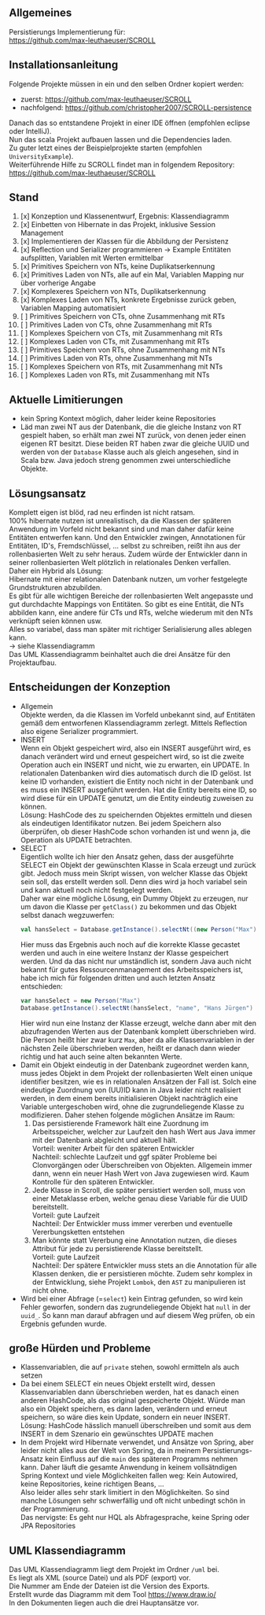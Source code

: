 ## Allgemeines

Persistierungs Implementierung für:  
https://github.com/max-leuthaeuser/SCROLL



## Installationsanleitung

Folgende Projekte müssen in ein und den selben Ordner kopiert werden:

- zuerst: https://github.com/max-leuthaeuser/SCROLL
- nachfolgend: https://github.com/christopher2007/SCROLL-persistence

Danach das so entstandene Projekt in einer IDE öffnen (empfohlen eclipse oder IntelliJ).  
Nun das scala Projekt aufbauen lassen und die Dependencies laden.  
Zu guter letzt eines der Beispielprojekte starten (empfohlen `UniversityExample`).  
Weiterführende Hilfe zu SCROLL findet man in folgendem Repository: https://github.com/max-leuthaeuser/SCROLL

## Stand

1. [x] Konzeption und Klassenentwurf, Ergebnis: Klassendiagramm
1. [x] Einbetten von Hibernate in das Projekt, inklusive Session Management
1. [x] Implementieren der Klassen für die Abbildung der Persistenz
1. [x] Reflection und Serializer programmieren -> Example Entitäten aufsplitten, Variablen mit Werten ermittelbar
1. [x] Primitives Speichern von NTs, keine Duplikatserkennung
1. [x] Primitives Laden von NTs, alle auf ein Mal, Variablen Mapping nur über vorherige Angabe
1. [x] Komplexeres Speichern von NTs, Duplikatserkennung
1. [x] Komplexes Laden von NTs, konkrete Ergebnisse zurück geben, Variablen Mapping automatisiert
1. [ ] Primitives Speichern von CTs, ohne Zusammenhang mit RTs
1. [ ] Primitives Laden von CTs, ohne Zusammenhang mit RTs
1. [ ] Komplexes Speichern von CTs, mit Zusammenhang mit RTs
1. [ ] Komplexes Laden von CTs, mit Zusammenhang mit RTs
1. [ ] Primitives Speichern von RTs, ohne Zusammenhang mit NTs
1. [ ] Primitives Laden von RTs, ohne Zusammenhang mit NTs
1. [ ] Komplexes Speichern von RTs, mit Zusammenhang mit NTs
1. [ ] Komplexes Laden von RTs, mit Zusammenhang mit NTs



## Aktuelle Limitierungen

- kein Spring Kontext möglich, daher leider keine Repositories
- Läd man zwei NT aus der Datenbank, die die gleiche Instanz von RT gespielt haben, so erhält man
  zwei NT zurück, von denen jeder einen eigenen RT besitzt. Diese beiden RT haben zwar die gleiche
  UUID und werden von der `Database` Klasse auch als gleich angesehen, sind in Scala bzw. Java
  jedoch streng genommen zwei unterschiedliche Objekte.



## Lösungsansatz

Komplett eigen ist blöd, rad neu erfinden ist nicht ratsam.  
100% hibernate nutzen ist unrealistisch, da die Klassen der späteren Anwendung im Vorfeld nicht
bekannt sind und man daher dafür keine Entitäten entwerfen kann. Und den Entwickler zwingen,
Annotationen für Entitäten, ID's, Fremdschlüssel, ... selbst zu schreiben, reißt ihn aus der
rollenbasierten Welt zu sehr heraus. Zudem würde der Entwickler dann in seiner rollenbasierten
Welt plötzlich in relationales Denken verfallen.  
Daher ein Hybrid als Lösung:  
Hibernate mit einer relationalen Datenbank nutzen, um vorher festgelegte Grundstrukturen abzubilden.  
Es gibt für alle wichtigen Bereiche der rollenbasierten Welt angepasste und gut durchdachte Mappings
von Entitäten. So gibt es eine Entität, die NTs abbilden kann, eine andere für CTs und RTs, welche
wiederum mit den NTs verknüpft seien können usw.  
Alles so variabel, dass man später mit richtiger Serialisierung alles ablegen kann.  
-> siehe Klassendiagramm  
Das UML Klassendiagramm beinhaltet auch die drei Ansätze für den Projektaufbau.



## Entscheidungen der Konzeption

- Allgemein  
  Objekte werden, da die Klassen im Vorfeld unbekannt sind, auf Entitäten gemäß dem entworfenen
  Klassendiagramm zerlegt. Mittels Reflection also eigene Serializer programmiert.
- INSERT  
  Wenn ein Objekt gespeichert wird, also ein INSERT ausgeführt wird, es danach verändert wird und
  erneut gespeichert wird, so ist die zweite Operation auch ein INSERT und nicht, wie
  zu erwarten, ein UPDATE. In relationalen Datenbanken wird dies automatisch durch die ID gelöst.
  Ist keine ID vorhanden, existiert die Entity noch nicht in der Datenbank und es muss ein INSERT
  ausgeführt werden. Hat die Entity bereits eine ID, so wird diese für ein UPDATE genutzt, um die
  Entity eindeutig zuweisen zu können.  
  Lösung: HashCode des zu speichernden Objektes ermitteln und diesen als eindeutigen Identifikator
  nutzen. Bei jedem Speichern also überprüfen, ob dieser HashCode schon vorhanden ist und wenn ja,
  die Operation als UPDATE betrachten.
- SELECT  
  Eigentlich wollte ich hier den Ansatz gehen, dass der ausgeführte SELECT ein Objekt
  der gewünschten Klasse in Scala erzeugt und zurück gibt. Jedoch muss mein Skript wissen,
  von welcher Klasse das Objekt sein soll, das erstellt werden soll. Denn dies wird ja hoch
  variabel sein und kann aktuell noch nicht festgelegt werden.  
  Daher war eine mögliche Lösung, ein Dummy Objekt zu erzeugen, nur um davon die Klasse per
  `getClass()` zu bekommen und das Objekt selbst danach wegzuwerfen:
  ```scala
  val hansSelect = Database.getInstance().selectNt((new Person("Max")).getClass, "name", "Hans Jürgen").asInstanceOf[Person]
  ```
  Hier muss das Ergebnis auch noch auf die korrekte Klasse gecastet werden und auch in eine
  weitere Instanz der Klasse gespeichert werden. Und da das nicht nur umständlich ist, sondern
  Java auch nicht bekannt für gutes Ressourcenmanagement des Arbeitsspeichers ist, habe ich mich
  für folgenden dritten und auch letzten Ansatz entschieden:
  ```scala
  var hansSelect = new Person("Max")
  Database.getInstance().selectNt(hansSelect, "name", "Hans Jürgen")
  ```
  Hier wird nun eine Instanz der Klasse erzeugt, welche dann aber mit den abzufragenden
  Werten aus der Datenbank komplett überschrieben wird. Die Person heißt hier zwar kurz `Max`,
  aber da alle Klassenvariablen in der nächsten Zeile überschrieben werden, heißt er danach
  dann wieder richtig und hat auch seine alten bekannten Werte.
- Damit ein Objekt eindeutig in der Datenbank zugeordnet werden kann, muss jedes Objekt in dem
  Projekt der rollenbasierten Welt einen unique identifier besitzen, wie es in relationalen Ansätzen
  der Fall ist. Solch eine eindeutige Zuordnung von (UU)ID kann in Java leider nicht realisiert
  werden, in dem einem bereits initialisieren Objekt nachträglich eine Variable untergeschoben wird,
  ohne die zugrundeliegende Klasse zu modifizieren. Daher stehen folgende möglichen Ansätze im Raum:
  1. Das persistierende Framework hält eine Zuordnung im Arbeitsspeicher, welcher zur Laufzeit
     den hash Wert aus Java immer mit der Datenbank abgleicht und aktuell hält.  
     Vorteil: weniter Arbeit für den späteren Entwickler  
     Nachteil: schlechte Laufzeit und ggf später Probleme bei Clonvorgängen oder
     Überschreiben von Objekten. Allgemein immer dann, wenn ein neuer Hash Wert von
     Java zugewiesen wird. Kaum Kontrolle für den späteren Entwickler.
  1. Jede Klasse in Scroll, die später persistiert werden soll, muss von einer Metaklasse erben, welche
     genau diese Variable für die UUID bereitstellt.  
     Vorteil: gute Laufzeit  
     Nachteil: Der Entwickler muss immer vererben und eventuelle Vererbungsketten entstehen
  1. Man könnte statt Vererbung eine Annotation nutzen, die dieses Attribut für jede zu
     persistierende Klasse bereitstellt.    
     Vorteil: gute Laufzeit  
     Nachteil: Der spätere Entwickler muss stets an die Annotation für alle Klassen denken, die
     er persistieren möchte. Zudem sehr komplex in der Entwicklung, siehe Projekt `Lombok`, den `AST`
     zu manipulieren ist nicht ohne.
- Wird bei einer Abfrage (=`select`) kein Eintrag gefunden, so wird kein Fehler geworfen, sondern
  das zugrundeliegende Objekt hat `null` in der `uuid_`. So kann man darauf abfragen und auf diesem
  Weg prüfen, ob ein Ergebnis gefunden wurde.



## große Hürden und Probleme

- Klassenvariablen, die auf `private` stehen, sowohl ermitteln als auch setzen
- Da bei einem SELECT ein neues Objekt erstellt wird, dessen Klassenvariablen dann überschrieben
  werden, hat es danach einen anderen HashCode, als das original gespeicherte Objekt. Würde man
  also ein Objekt speichern, es dann laden, verändern und erneut speichern, so wäre dies kein
  Update, sondern ein neuer INSERT.  
  Lösung: HashCode hässlich manuell überschreiben und somit aus dem INSERT in dem Szenario
  ein gewünschtes UPDATE machen
- In dem Projekt wird Hibernate verwendet, und Ansätze von Spring, aber leider nicht alles aus der
  Welt von Spring, da in meinem Persistierungs-Ansatz kein Einfluss auf die `main` des späteren
  Programms nehmen kann. Daher läuft die gesamte Anwendung in keinem vollsätndigen Spring
  Kontext und viele Möglichkeiten fallen weg: Kein Autowired, keine Repositories, keine richtigen
  Beans, ...  
  Also leider alles sehr stark limitiert in den Möglichkeiten. So sind manche Lösungen sehr
  schwerfällig und oft nicht unbedingt schön in der Programmierung.  
  Das nervigste: Es geht nur HQL als Abfragesprache, keine Spring oder JPA Repositories



## UML Klassendiagramm

Das UML Klassendiagramm liegt dem Projekt im Ordner `/uml` bei.  
Es liegt als XML (source Datei) und als PDF (export) vor.  
Die Nummer am Ende der Dateien ist die Version des Exports.  
Erstellt wurde das Diagramm mit dem Tool https://www.draw.io/  
In den Dokumenten liegen auch die drei Hauptansätze vor.
